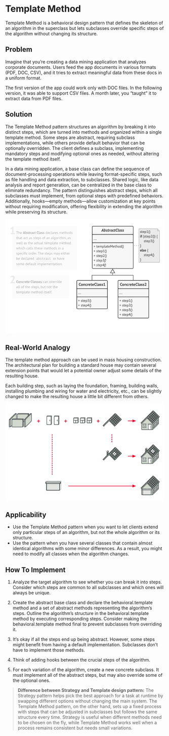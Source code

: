 # Template Method
Template Method is a behavioral design pattern that defines the skeleton of an algorithm in the superclass but lets subclasses override specific steps of the algorithm without changing its structure.

## Problem
Imagine that you’re creating a data mining application that analyzes corporate documents. Users feed the app documents in various formats (PDF, DOC, CSV), and it tries to extract meaningful data from these docs in a uniform format.

The first version of the app could work only with DOC files. In the following version, it was able to support CSV files. A month later, you “taught” it to extract data from PDF files.

## Solution
The Template Method pattern structures an algorithm by breaking it into distinct steps, which are turned into methods and organized within a single template method. Some steps are abstract, requiring subclass implementations, while others provide default behavior that can be optionally overridden. The client defines a subclass, implementing mandatory steps and modifying optional ones as needed, without altering the template method itself.

In a data mining application, a base class can define the sequence of document-processing operations while leaving format-specific steps, such as file handling and data extraction, to subclasses. Shared logic, like data analysis and report generation, can be centralized in the base class to eliminate redundancy. The pattern distinguishes abstract steps, which all subclasses must implement, from optional steps with predefined behaviors. Additionally, hooks—empty methods—allow customization at key points without requiring modification, offering flexibility in extending the algorithm while preserving its structure.

![img.png](img.png)

## Real-World Analogy
The template method approach can be used in mass housing construction. The architectural plan for building a standard house may contain several extension points that would let a potential owner adjust some details of the resulting house.

Each building step, such as laying the foundation, framing, building walls, installing plumbing and wiring for water and electricity, etc., can be slightly changed to make the resulting house a little bit different from others.

![img_1.png](img_1.png)

## Applicability
- Use the Template Method pattern when you want to let clients extend only particular steps of an algorithm, but not the whole algorithm or its structure.
- Use the pattern when you have several classes that contain almost identical algorithms with some minor differences. As a result, you might need to modify all classes when the algorithm changes.

## How To Implement
1. Analyze the target algorithm to see whether you can break it into steps. Consider which steps are common to all subclasses and which ones will always be unique.

2. Create the abstract base class and declare the behavioral.template method and a set of abstract methods representing the algorithm’s steps. Outline the algorithm’s structure in the behavioral.template method by executing corresponding steps. Consider making the behavioral.template method final to prevent subclasses from overriding it.

3. It’s okay if all the steps end up being abstract. However, some steps might benefit from having a default implementation. Subclasses don’t have to implement those methods.

4. Think of adding hooks between the crucial steps of the algorithm.

5. For each variation of the algorithm, create a new concrete subclass. It must implement all of the abstract steps, but may also override some of the optional ones.

> **Difference between Strategy and Template design pattern:**
> The Strategy pattern helps pick the best approach for a task at runtime by swapping different options without changing the main system. The Template Method pattern, on the other hand, sets up a fixed process with steps that can be adjusted in subclasses but follows the same structure every time. Strategy is useful when different methods need to be chosen on the fly, while Template Method works well when a process remains consistent but needs small variations.
